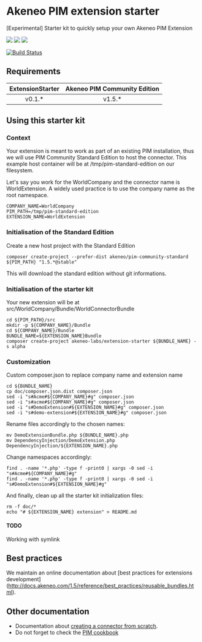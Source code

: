 # Akeneo PIM extension starter

[Experimental] Starter kit to quickly setup your own Akeneo PIM Extension

![](https://img.shields.io/badge/PIM%20community-1.3-red.svg)
![](https://img.shields.io/badge/PIM%20community-1.4-red.svg)
![](https://img.shields.io/badge/PIM%20community-1.5-green.svg)

[![Build Status](https://travis-ci.org/akeneo-labs/ExtensionStarter.svg?branch=master)](https://travis-ci.org/akeneo-labs/ExtensionStarter)

## Requirements


| ExtensionStarter | Akeneo PIM Community Edition |
|:----------------:|:----------------------------:|
| v0.1.*           | v1.5.*                       |

## Using this starter kit

### Context
Your extension is meant to work as part of an existing PIM installation,
thus we will use PIM Community Standard Edition to host the connector.
This example host container will be at /tmp/pim-standard-edition on our filesystem. 

Let's say you work for the WorldCompany and the connector name is WorldExtension.
A widely used practice is to use the company name as the root namespace.

```
COMPANY_NAME=WorldCompany
PIM_PATH=/tmp/pim-standard-edition
EXTENSION_NAME=WorldExtension
```

### Initialisation of the Standard Edition
Create a new host project with the Standard Edition

```
composer create-project --prefer-dist akeneo/pim-community-standard ${PIM_PATH} "1.5.*@stable"
```

This will download the standard edition without git informations.

### Initialisation of the starter kit
Your new extension will be at src/WorldCompany/Bundle/WorldConnectorBundle 

```
cd ${PIM_PATH}/src
mkdir -p ${COMPANY_NAME}/Bundle
cd ${COMPANY_NAME}/Bundle
BUNDLE_NAME=${EXTENSION_NAME}Bundle
composer create-project akeneo-labs/extension-starter ${BUNDLE_NAME} -s alpha
```

### Customization
Custom composer.json to replace company name and extension name

```
cd ${BUNDLE_NAME}
cp doc/composer.json.dist composer.json
sed -i "s#Acme#${COMPANY_NAME}#g" composer.json
sed -i "s#acme#${COMPANY_NAME}#g" composer.json
sed -i "s#DemoExtension#${EXTENSION_NAME}#g" composer.json
sed -i "s#demo-extension#${EXTENSION_NAME}#g" composer.json
```

Rename files accordingly to the chosen names:

```
mv DemoExtensionBundle.php ${BUNDLE_NAME}.php
mv DependencyInjection/DemoExtension.php DependencyInjection/${EXTENSION_NAME}.php
```

Change namespaces accordingly:

```
find . -name '*.php' -type f -print0 | xargs -0 sed -i "s#Acme#${COMPANY_NAME}#g"
find . -name '*.php' -type f -print0 | xargs -0 sed -i "s#DemoExtension#${EXTENSION_NAME}#g"
```

And finally, clean up all the starter kit initialization files:

```
rm -f doc/*
echo "# ${EXTENSION_NAME} extension" > README.md
```

#### TODO
Working with symlink

## Best practices

We maintain an online documentation about
[best practices for extensions development]
(http://docs.akeneo.com/1.5/reference/best_practices/reusable_bundles.html).

## Other documentation
* Documentation about [creating a connector from scratch](http://docs.akeneo.com/latest/contributing/create_connector.html).
* Do not forget to check the [PIM cookbook](http://docs.akeneo.com/latest/cookbook/index.html)
